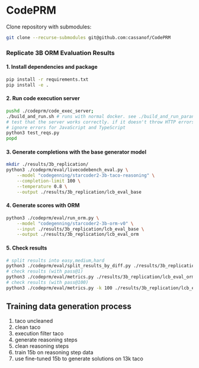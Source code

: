 # CodePRM

Clone repository with submodules:

```bash
git clone --recurse-submodules git@github.com:cassanof/CodePRM
```

### Replicate 3B ORM Evaluation Results

#### 1. Install dependencies and package

```bash
pip install -r requirements.txt
pip install -e .
```

#### 2. Run code execution server

```bash
pushd ./codeprm/code_exec_server;
./build_and_run.sh # runs with normal docker. see ./build_and_run_paranoid.sh to run with gVisor
# test that the server works correctly. if it doesn't throw HTTP errors, it should be fine.
# ignore errors for JavaScript and TypeScript
python3 test_reqs.py
popd
```

#### 3. Generate completions with the base generator model

```bash
mkdir ./results/3b_replication/
python3 ./codeprm/eval/livecodebench_eval.py \
    --model "codegenning/starcoder2-3b-taco-reasoning" \
    --completion-limit 100 \
    --temperature 0.8 \
    --output ./results/3b_replication/lcb_eval_base
```

#### 4. Generate scores with ORM

```bash
python3 ./codeprm/eval/run_orm.py \
    --model "codegenning/starcoder2-3b-orm-v0" \
    --input ./results/3b_replication/lcb_eval_base \
    --output ./results/3b_replication/lcb_eval_orm
```

#### 5. Check results

```bash
# split results into easy,medium,hard
python3 ./codeprm/eval/split_results_by_diff.py ./results/3b_replication/lcb_eval_orm
# check results (with pass@1)
python3 ./codeprm/eval/metrics.py ./results/3b_replication/lcb_eval_orm* | column -s, -t
# check results (with pass@100)
python3 ./codeprm/eval/metrics.py -k 100 ./results/3b_replication/lcb_eval_orm* | column -s, -t
```

## Training data generation process

1. taco uncleaned
2. clean taco
3. execution filter taco
4. generate reasoning steps
5. clean reasoning steps
6. train 15b on reasoning step data
7. use fine-tuned 15b to generate solutions on 13k taco
